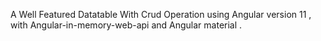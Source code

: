 A Well Featured Datatable With Crud Operation using Angular version 11 , with Angular-in-memory-web-api and Angular material . 
